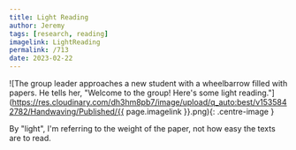 ```yaml
---
title: Light Reading
author: Jeremy
tags: [research, reading]
imagelink: LightReading
permalink: /713
date: 2023-02-22
---
```


![The group leader approaches a new student with a wheelbarrow filled with papers. He tells her, "Welcome to the group! Here's some light reading."](https://res.cloudinary.com/dh3hm8pb7/image/upload/q_auto:best/v1535842782/Handwaving/Published/{{ page.imagelink }}.png){: .centre-image }

By "light", I'm referring to the weight of the paper, not how easy the texts are to read.
